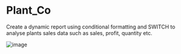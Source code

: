 # Plant_Co

Create a dynamic report using conditional formatting and SWITCH to analyse plants sales data such as sales, profit, quantity etc. 


![image](https://github.com/user-attachments/assets/8b28db92-3974-469f-88d0-c67bb4604256)
